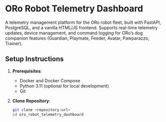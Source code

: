 # ORo Robot Telemetry Dashboard

A telemetry management platform for the ORo robot fleet, built with FastAPI, PostgreSQL, and a vanilla HTML/JS frontend. Supports real-time telemetry updates, device management, and command logging for ORo’s dog companion features (Guardian, Playmate, Feeder, Avatar, Pawparazzo, Trainer).

## Setup Instructions

1. **Prerequisites**:
   - Docker and Docker Compose
   - Python 3.11 (optional for local development)
   - Git

2. **Clone Repository**:
   ```bash
   git clone <repository-url>
   cd oro_robot_telemetry_dashboard
